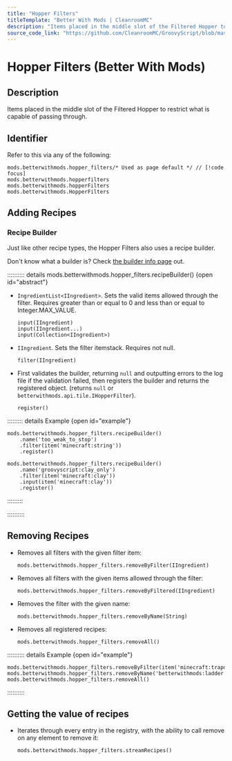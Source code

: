 ```yaml
---
title: "Hopper Filters"
titleTemplate: "Better With Mods | CleanroomMC"
description: "Items placed in the middle slot of the Filtered Hopper to restrict what is capable of passing through."
source_code_link: "https://github.com/CleanroomMC/GroovyScript/blob/master/src/main/java/com/cleanroommc/groovyscript/compat/mods/betterwithmods/HopperFilters.java"
---
```


# Hopper Filters (Better With Mods)

## Description

Items placed in the middle slot of the Filtered Hopper to restrict what is capable of passing through.

## Identifier

Refer to this via any of the following:

```groovy:no-line-numbers {1}
mods.betterwithmods.hopper_filters/* Used as page default */ // [!code focus]
mods.betterwithmods.hopperfilters
mods.betterwithmods.hopperFilters
mods.betterwithmods.HopperFilters
```


## Adding Recipes

### Recipe Builder

Just like other recipe types, the Hopper Filters also uses a recipe builder.

Don't know what a builder is? Check [the builder info page](../../getting_started/builder.md) out.

:::::::::: details mods.betterwithmods.hopper_filters.recipeBuilder() {open id="abstract"}
- `IngredientList<IIngredient>`. Sets the valid items allowed through the filter. Requires greater than or equal to 0 and less than or equal to Integer.MAX_VALUE.

    ```groovy:no-line-numbers
    input(IIngredient)
    input(IIngredient...)
    input(Collection<IIngredient>)
    ```

- `IIngredient`. Sets the filter itemstack. Requires not null.

    ```groovy:no-line-numbers
    filter(IIngredient)
    ```

- First validates the builder, returning `null` and outputting errors to the log file if the validation failed, then registers the builder and returns the registered object. (returns `null` or `betterwithmods.api.tile.IHopperFilter`).

    ```groovy:no-line-numbers
    register()
    ```

::::::::: details Example {open id="example"}
```groovy:no-line-numbers
mods.betterwithmods.hopper_filters.recipeBuilder()
    .name('too_weak_to_stop')
    .filter(item('minecraft:string'))
    .register()

mods.betterwithmods.hopper_filters.recipeBuilder()
    .name('groovyscript:clay_only')
    .filter(item('minecraft:clay'))
    .input(item('minecraft:clay'))
    .register()
```

:::::::::

::::::::::

## Removing Recipes

- Removes all filters with the given filter item:

    ```groovy:no-line-numbers
    mods.betterwithmods.hopper_filters.removeByFilter(IIngredient)
    ```

- Removes all filters with the given items allowed through the filter:

    ```groovy:no-line-numbers
    mods.betterwithmods.hopper_filters.removeByFiltered(IIngredient)
    ```

- Removes the filter with the given name:

    ```groovy:no-line-numbers
    mods.betterwithmods.hopper_filters.removeByName(String)
    ```

- Removes all registered recipes:

    ```groovy:no-line-numbers
    mods.betterwithmods.hopper_filters.removeAll()
    ```

:::::::::: details Example {open id="example"}
```groovy:no-line-numbers
mods.betterwithmods.hopper_filters.removeByFilter(item('minecraft:trapdoor'))
mods.betterwithmods.hopper_filters.removeByName('betterwithmods:ladder')
mods.betterwithmods.hopper_filters.removeAll()
```

::::::::::

## Getting the value of recipes

- Iterates through every entry in the registry, with the ability to call remove on any element to remove it:

    ```groovy:no-line-numbers
    mods.betterwithmods.hopper_filters.streamRecipes()
    ```
